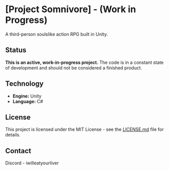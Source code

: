 # [Project Somnivore] - (Work in Progress)

A third-person soulslike action RPG built in Unity.

## Status

**This is an active, work-in-progress project.** The code is in a constant state of development and should not be considered a finished product.

## Technology

* **Engine:** Unity
* **Language:** C#

## License

This project is licensed under the MIT License - see the [LICENSE.md](LICENSE.md) file for details.

## Contact

Discord - iwilleatyourliver
